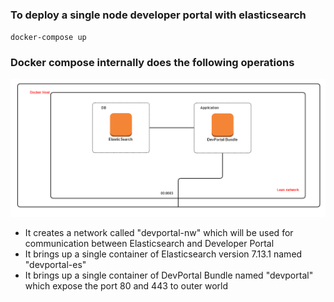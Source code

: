  ### To deploy a single node developer portal with elasticsearch
    
`docker-compose up`
  
 ### Docker compose internally does the following operations

![Docker Single node](images/docker.png "Single node Deployment")

   * It creates a network called "devportal-nw" which will be used for communication between Elasticsearch and Developer Portal
   * It brings up a single container of Elasticsearch version 7.13.1 named "devportal-es" 
   * It brings up a single container of DevPortal Bundle named "devportal" which expose the port 80 and 443 to outer world